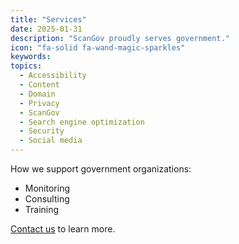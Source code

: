 ```yaml
---
title: "Services"
date: 2025-01-31
description: "ScanGov proudly serves government."
icon: "fa-solid fa-wand-magic-sparkles"
keywords: 
topics:
  - Accessibility
  - Content
  - Domain
  - Privacy
  - ScanGov
  - Search engine optimization
  - Security
  - Social media
---
```


How we support government organizations:

- Monitoring
- Consulting
- Training

[Contact us](/contact) to learn more.